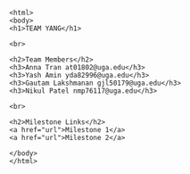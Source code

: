 
    <html>
    <body>
    <h1>TEAM YANG</h1>
    
    <br> 
    
    <h2>Team Members</h2> 
    <h3>Anna Tran at01802@uga.edu</h3>
    <h3>Yash Amin yda82996@uga.edu</h3>
    <h3>Gautam Lakshmanan gjl50179@uga.edu</h3>
    <h3>Nikul Patel nmp76117@uga.edu</h3>
    
    <br>
    
    <h2>Milestone Links</h2>
    <a href="url">Milestone 1</a>
    <a href="url">Milestone 2</a>

    </body>
    </html>
